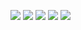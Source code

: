 ![](README_resources/hglssstywkhjnvvflidqrwgilwhdhowg.jpg)
![](README_resources/aralysvuqifpkhqlvfnfqiupfhmkfyzx.jpg)
![](README_resources/qatuzjshmflxgistpjlxilapodtwzmya.jpg)
![](README_resources/ooxwcixvvienepqcncqnhdtkdvcmgcse.jpg)
![](README_resources/ibgzmuidshtvpwadmefdpktslqfdrwis.jpg)
